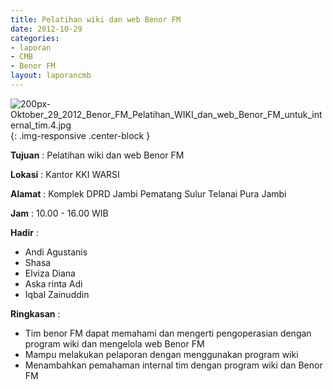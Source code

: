 ```yaml
---
title: Pelatihan wiki dan web Benor FM
date: 2012-10-29
categories:
- laporan
- CMB
- Benor FM
layout: laporancmb
---
```


![200px-Oktober_29_2012_Benor_FM_Pelatihan_WIKI_dan_web_Benor_FM_untuk_internal_tim.4.jpg](/uploads/2200px-Oktober_29_2012_Benor_FM_Pelatihan_WIKI_dan_web_Benor_FM_untuk_internal_tim.4.jpg){: .img-responsive .center-block }	
	
**Tujuan** :	Pelatihan wiki dan web Benor FM
	
**Lokasi** :	Kantor KKI WARSI
	
**Alamat** : 	Komplek DPRD Jambi Pematang Sulur Telanai Pura Jambi
	
**Jam** :	10.00 - 16.00 WIB
	
**Hadir** :	
*	Andi Agustanis
*	Shasa
*	Elviza Diana
*	Aska rinta Adi
*	Iqbal Zainuddin

**Ringkasan** :	
*	Tim benor FM dapat memahami dan mengerti pengoperasian dengan program wiki dan mengelola web Benor FM
*	Mampu melakukan pelaporan dengan menggunakan program wiki
*	Menambahkan pemahaman internal tim dengan program wiki dan Benor FM

